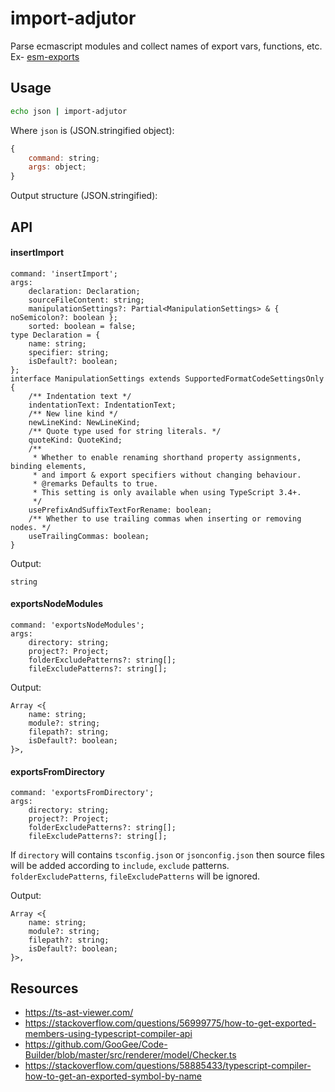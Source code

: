 # import-adjutor

Parse ecmascript modules and collect names of export vars, functions, etc.  
Ex- [esm-exports](https://github.com/unlight/esm-exports)

## Usage

```sh
echo json | import-adjutor
```

Where `json` is (JSON.stringified object):

```js
{
    command: string;
    args: object;
}
```

Output structure (JSON.stringified):

## API

#### insertImport

```
command: 'insertImport';
args:
    declaration: Declaration;
    sourceFileContent: string;
    manipulationSettings?: Partial<ManipulationSettings> & { noSemicolon?: boolean };
    sorted: boolean = false;
type Declaration = {
    name: string;
    specifier: string;
    isDefault?: boolean;
};
interface ManipulationSettings extends SupportedFormatCodeSettingsOnly {
    /** Indentation text */
    indentationText: IndentationText;
    /** New line kind */
    newLineKind: NewLineKind;
    /** Quote type used for string literals. */
    quoteKind: QuoteKind;
    /**
     * Whether to enable renaming shorthand property assignments, binding elements,
     * and import & export specifiers without changing behaviour.
     * @remarks Defaults to true.
     * This setting is only available when using TypeScript 3.4+.
     */
    usePrefixAndSuffixTextForRename: boolean;
    /** Whether to use trailing commas when inserting or removing nodes. */
    useTrailingCommas: boolean;
}
```

Output:

```
string
```

#### exportsNodeModules

```
command: 'exportsNodeModules';
args:
    directory: string;
    project?: Project;
    folderExcludePatterns?: string[];
    fileExcludePatterns?: string[];
```

Output:

```
Array <{
    name: string;
    module?: string;
    filepath?: string;
    isDefault?: boolean;
}>,
```

#### exportsFromDirectory

```
command: 'exportsFromDirectory';
args:
    directory: string;
    project?: Project;
    folderExcludePatterns?: string[];
    fileExcludePatterns?: string[];
```

If `directory` will contains `tsconfig.json` or `jsonconfig.json` then source files
will be added according to `include`, `exclude` patterns.
`folderExcludePatterns`, `fileExcludePatterns` will be ignored.

Output:

```
Array <{
    name: string;
    module?: string;
    filepath?: string;
    isDefault?: boolean;
}>,
```

## Resources

-   https://ts-ast-viewer.com/
-   https://stackoverflow.com/questions/56999775/how-to-get-exported-members-using-typescript-compiler-api
-   https://github.com/GooGee/Code-Builder/blob/master/src/renderer/model/Checker.ts
-   https://stackoverflow.com/questions/58885433/typescript-compiler-how-to-get-an-exported-symbol-by-name
